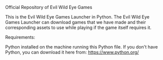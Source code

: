 Official Repository of Evil Wild Eye Games

This is the Evil Wild Eye Games Launcher in Python. The Evil Wild Eye Games Launcher can download games that we have made and their corresponding assets to use while playing if the game itself requires it.

Requirements: 

Python installed on the machine running this Python file. If you don't have Python, you can download it here from: https://www.python.org/

